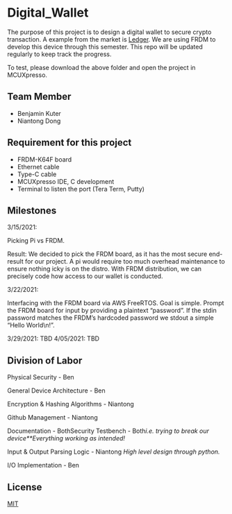 # Digital_Wallet

The purpose of this project is to design a digital wallet to secure crypto transaction. A example from the market is [Ledger](https://www.ledger.com/). We are using FRDM to develop this device through this semester. This repo will be updated regularly to keep track the progress. 

To test, please download the above folder and open the project in MCUXpresso.

## Team Member

- Benjamin Kuter
- Niantong Dong

## Requirement for this project

- FRDM-K64F board
- Ethernet cable
- Type-C cable
- MCUXpresso IDE, C development
- Terminal to listen the port (Tera Term, Putty)

## Milestones

3/15/2021: 

Picking Pi vs FRDM. 

Result: We decided to pick the FRDM board, as it has the most secure end-result for our project. A pi would require too much overhead maintenance to ensure nothing icky is on the distro. With FRDM distribution, we can precisely code how access to our wallet is conducted. 

3/22/2021: 

Interfacing with the FRDM board via AWS FreeRTOS. Goal is simple. Prompt the FRDM board for input by providing a plaintext “password”. If the stdin password matches the FRDM’s hardcoded password we stdout a simple “Hello World\n!”.	

3/29/2021: TBD
4/05/2021: TBD

## Division of Labor

Physical Security - Ben

General Device Architecture - Ben

Encryption & Hashing Algorithms - Niantong

Github Management - Niantong

Documentation - BothSecurity Testbench - Both*i.e. trying to break our device**Everything working as intended!*

Input & Output Parsing Logic - Niantong *High level design through python.*

I/O Implementation - Ben



## License

[MIT](https://choosealicense.com/licenses/mit/)

​	
